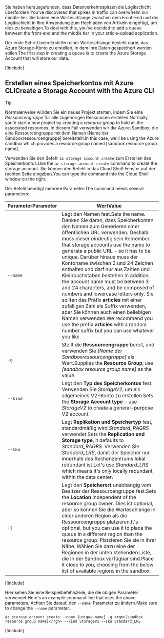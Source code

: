 <span data-ttu-id="00d73-101">Sie haben herausgefunden, dass Datenverkehrsspitzen die Logikschicht überfordern.</span><span class="sxs-lookup"><span data-stu-id="00d73-101">You've discovered that spikes in traffic can overwhelm our middle-tier.</span></span> <span data-ttu-id="00d73-102">Sie haben eine Warteschlange zwischen dem Front-End und der Logikschicht in Ihre Anwendung zum Hochladen von Artikeln eingefügt, um dies zu bewältigen.</span><span class="sxs-lookup"><span data-stu-id="00d73-102">To deal with this, you've decided to add a queue between the front-end and the middle tier in your article-upload application.</span></span>

<span data-ttu-id="00d73-103">Der erste Schritt beim Erstellen einer Warteschlange besteht darin, das Azure Storage-Konto zu erstellen, in dem Ihre Daten gespeichert werden sollen.</span><span class="sxs-lookup"><span data-stu-id="00d73-103">The first step in creating a queue is to create the Azure Storage Account that will store our data.</span></span>

<!-- Activate the sandbox -->
[!include[](../../../includes/azure-sandbox-activate.md)]

## <a name="create-a-storage-account-with-the-azure-cli"></a><span data-ttu-id="00d73-104">Erstellen eines Speicherkontos mit Azure CLI</span><span class="sxs-lookup"><span data-stu-id="00d73-104">Create a Storage Account with the Azure CLI</span></span>

> [!TIP] 
> <span data-ttu-id="00d73-105">Normalerweise würden Sie ein neues Projekt starten, indem Sie eine _Ressourcengruppe_ für alle zugehörigen Ressourcen erstellen.</span><span class="sxs-lookup"><span data-stu-id="00d73-105">Normally, you'd start a new project by creating a _resource group_ to hold all the associated resources.</span></span> <span data-ttu-id="00d73-106">In diesem Fall verwenden wir die Azure-Sandbox, die eine Ressourcengruppe mit dem Namen <rgn>[Name der Sandboxressourcengruppe]</rgn> bereitstellt.</span><span class="sxs-lookup"><span data-stu-id="00d73-106">In this case, we'll be using the Azure sandbox which provides a resource group named <rgn>[sandbox resource group name]</rgn>.</span></span>

<span data-ttu-id="00d73-107">Verwenden Sie den Befehl `az storage account create` zum Erstellen des Speicherkontos.</span><span class="sxs-lookup"><span data-stu-id="00d73-107">Use the `az storage account create` command to create the storage account.</span></span> <span data-ttu-id="00d73-108">Sie können den Befehl in das Cloud Shell-Fenster auf der rechten Seite eingeben.</span><span class="sxs-lookup"><span data-stu-id="00d73-108">You can type the command into the Cloud Shell window on the right.</span></span>

<span data-ttu-id="00d73-109">Der Befehl benötigt mehrere Parameter:</span><span class="sxs-lookup"><span data-stu-id="00d73-109">The command needs several parameters:</span></span>

| <span data-ttu-id="00d73-110">Parameter</span><span class="sxs-lookup"><span data-stu-id="00d73-110">Parameter</span></span> | <span data-ttu-id="00d73-111">Wert</span><span class="sxs-lookup"><span data-stu-id="00d73-111">Value</span></span> |
|-----------|-------|
| `--name`  | <span data-ttu-id="00d73-112">Legt den Namen fest.</span><span class="sxs-lookup"><span data-stu-id="00d73-112">Sets the name.</span></span> <span data-ttu-id="00d73-113">Denken Sie daran, dass Speicherkonten den Namen zum Generieren einer öffentlichen URL verwenden. Deshalb muss dieser eindeutig sein.</span><span class="sxs-lookup"><span data-stu-id="00d73-113">Remember that storage accounts use the name to generate a public URL - so it has to be unique.</span></span> <span data-ttu-id="00d73-114">Darüber hinaus muss der Kontoname zwischen 3 und 24 Zeichen enthalten und darf nur aus Zahlen und Kleinbuchstaben bestehen.</span><span class="sxs-lookup"><span data-stu-id="00d73-114">In addition, the account name must be between 3 and 24 characters, and be composed of numbers and lowercase letters only.</span></span> <span data-ttu-id="00d73-115">Sie sollten das Präfix **articles** mit einer zufälligen Zahl als Suffix verwenden, aber Sie können auch einen beliebigen Namen verwenden.</span><span class="sxs-lookup"><span data-stu-id="00d73-115">We recommend you use the prefix **articles** with a random number suffix but you can use whatever you like.</span></span> |
| `-g`        | <span data-ttu-id="00d73-116">Stellt die **Ressourcengruppe** bereit, und verwenden Sie _<rgn>[Name der Sandboxressourcengruppe]</rgn>_ als Wert.</span><span class="sxs-lookup"><span data-stu-id="00d73-116">Supplies the **Resource Group**, use _<rgn>[sandbox resource group name]</rgn>_ as the value.</span></span> |
| `--kind`    | <span data-ttu-id="00d73-117">Legt den **Typ des Speicherkontos** fest. Verwenden Sie _StorageV2_, um ein allgemeines V2-Konto zu erstellen.</span><span class="sxs-lookup"><span data-stu-id="00d73-117">Sets the **Storage Account type** - use _StorageV2_ to create a general-purpose V2 account.</span></span> |
| `--sku`     | <span data-ttu-id="00d73-118">Legt **Replikation und Speichertyp** fest, standardmäßig wird _Standard_RAGRS_ verwendet.</span><span class="sxs-lookup"><span data-stu-id="00d73-118">Sets the **Replication and Storage type**, it defaults to _Standard_RAGRS_.</span></span> <span data-ttu-id="00d73-119">Verwenden Sie _Standard_LRS_, damit der Speicher nur innerhalb des Rechenzentrums lokal redundant ist.</span><span class="sxs-lookup"><span data-stu-id="00d73-119">Let's use _Standard_LRS_ which means it's only locally redundant within the data center.</span></span> |
| `-l`        | <span data-ttu-id="00d73-120">Legt den **Speicherort** unabhängig vom Besitzer der Ressourcengruppe fest.</span><span class="sxs-lookup"><span data-stu-id="00d73-120">Sets the **Location** independent of the resource group owner.</span></span> <span data-ttu-id="00d73-121">Dies ist optional, aber so können Sie die Warteschlange in einer anderen Region als die Ressourcengruppe platzieren.</span><span class="sxs-lookup"><span data-stu-id="00d73-121">It's optional, but you can use it to place the queue in a different region than the resource group.</span></span> <span data-ttu-id="00d73-122">Platzieren Sie sie in Ihrer Nähe. Wählen Sie dazu eine der Regionen in der unten stehenden Liste, die in der Sandbox verfügbar sind.</span><span class="sxs-lookup"><span data-stu-id="00d73-122">Place it close to you, choosing from the below list of available regions in the sandbox.</span></span> |

<!-- Resource selection -->
[!include[](../../../includes/azure-sandbox-regions-first-mention-note.md)]

<span data-ttu-id="00d73-123">Hier sehen Sie eine Beispielbefehlszeile, die die obigen Parameter verwendet.</span><span class="sxs-lookup"><span data-stu-id="00d73-123">Here's an example command line that uses the above parameters.</span></span> <span data-ttu-id="00d73-124">Achten Sie darauf, den `--name`-Parameter zu ändern.</span><span class="sxs-lookup"><span data-stu-id="00d73-124">Make sure to change the `--name` parameter.</span></span>

```azurecli
az storage account create --name [unique-name] -g <rgn>[sandbox resource group name]</rgn> --kind StorageV2 --sku Standard_LRS
```

<!-- Paste tip-->
[!include[](../../../includes/azure-cloudshell-copy-paste-tip.md)]
